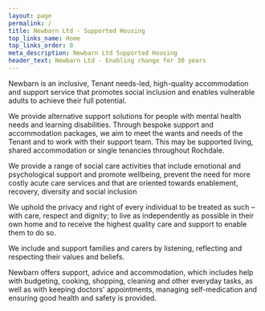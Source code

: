 ```yaml
---
layout: page
permalink: /
title: Newbarn Ltd - Supported Housing
top_links_name: Home
top_links_order: 0
meta_description: Newbarn Ltd Supported Housing
header_text: Newbarn Ltd - Enabling change for 30 years
---
```


Newbarn is an inclusive, Tenant needs-led, high-quality accommodation and support service that promotes social inclusion and enables vulnerable adults to achieve their full potential.

We provide alternative support solutions for people with mental health needs and learning disabilities. Through bespoke support and accommodation packages, we aim to meet the wants and needs of the Tenant and to work with their support team. This may be supported living, shared accommodation or single tenancies throughout Rochdale.

We provide a range of social care activities that include emotional and psychological support and promote wellbeing, prevent the need for more costly acute care services and that are oriented towards enablement, recovery, diversity and social inclusion

We uphold the privacy and right of every individual to be treated as such – with care, respect and dignity; to live as independently as possible in their own home and to receive the highest quality care and support to enable them to do so.

We include and support families and carers by listening, reflecting and respecting their values and beliefs.

Newbarn offers support, advice and accommodation, which includes help with budgeting, cooking, shopping, cleaning and other everyday tasks, as well as with keeping doctors' appointments, managing self-medication and ensuring good health and safety is provided.